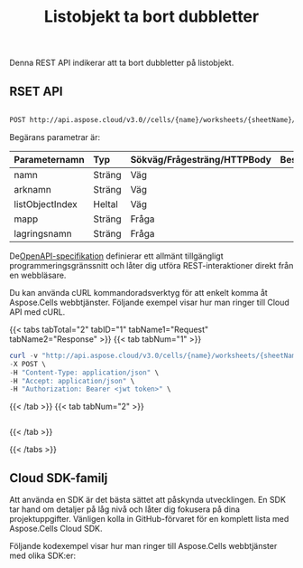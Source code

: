 ﻿---
title:  Listobjekt ta bort dubbletter
second_title: Aspose.Cells Cloud Documen
linktitle: Ta bort dubblett
type: docs
keywords: list object(table) remove duplicates 
url: /sv/list-objects/remove-duplicates/
description:  Ta bort dubbletter på listobjekt.
weight: 20
kwords: Excel, Office Cloud, REST API, Spreadsheet, PDF, CSV, Json, Markdwon, Listobjekt ta bort dubbletter
---
 Denna REST API indikerar att ta bort dubbletter på listobjekt.

## RSET API


```bash

POST http://api.aspose.cloud/v3.0//cells/{name}/worksheets/{sheetName}/listobjects/{listObjectIndex}/RemoveDuplicates

```

 Begärans parametrar är:

| Parameternamn| Typ| Sökväg/Frågesträng/HTTPBody| Beskrivning|
|:- |:- |:- |:- |
|namn|Sträng|Väg||
|arknamn|Sträng|Väg||
|listObjectIndex|Heltal|Väg||
|mapp|Sträng|Fråga||
|lagringsnamn|Sträng|Fråga||



 De[OpenAPI-specifikation](https://reference.aspose.cloud/cells/#/ListObjectsController/PostWorksheetListObjectRemoveDuplicates) definierar ett allmänt tillgängligt programmeringsgränssnitt och låter dig utföra REST-interaktioner direkt från en webbläsare.

Du kan använda cURL kommandoradsverktyg för att enkelt komma åt Aspose.Cells webbtjänster. Följande exempel visar hur man ringer till Cloud API med cURL.

{{< tabs tabTotal="2" tabID="1" tabName1="Request" tabName2="Response" >}}
{{< tab tabNum="1" >}}
```powershell
curl -v "http://api.aspose.cloud/v3.0/cells/{name}/worksheets/{sheetName}/listobjects/{listObjectIndex}/RemoveDuplicates" \
-X POST \
-H "Content-Type: application/json" \
-H "Accept: application/json" \
-H "Authorization: Bearer <jwt token>" \
```
{{< /tab >}}
{{< tab tabNum="2" >}}
```powershell

```
{{< /tab >}}

{{< /tabs >}}

## Cloud SDK-familj

Att använda en SDK är det bästa sättet att påskynda utvecklingen. En SDK tar hand om detaljer på låg nivå och låter dig fokusera på dina projektuppgifter. Vänligen kolla in GitHub-förvaret för en komplett lista med Aspose.Cells Cloud SDK.

Följande kodexempel visar hur man ringer till Aspose.Cells webbtjänster med olika SDK:er:
